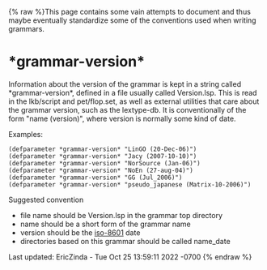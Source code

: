 {% raw %}This page contains some vain attempts to document and thus maybe
eventually standardize some of the conventions used when writing
grammars.

# \*grammar-version\*

Information about the version of the grammar is kept in a string called
\*grammar-version\*, defined in a file usually called Version.lsp. This
is read in the lkb/script and pet/flop.set, as well as external
utilities that care about the grammar version, such as the lextype-db.
It is conventionally of the form "name (version)", where version is
normally some kind of date.

Examples:

    (defparameter *grammar-version* "LinGO (20-Dec-06)")
    (defparameter *grammar-version* "Jacy (2007-10-10)")
    (defparameter *grammar-version* "NorSource (Jan-06)")
    (defparameter *grammar-version* "NoEn (27-aug-04)")
    (defparameter *grammar-version* "GG (Jul_2006)")
    (defparameter *grammar-version* "pseudo_japanese (Matrix-10-2006)")

Suggested convention

- file name should be Version.lsp in the grammar top directory
- name should be a short form of the grammar name
- version should be the
[iso-8601](http://www.cl.cam.ac.uk/~mgk25/iso-time.html) date
- directories based on this grammar should be called name\_date

Last updated: EricZinda - Tue Oct 25 13:59:11 2022 -0700
{% endraw %}